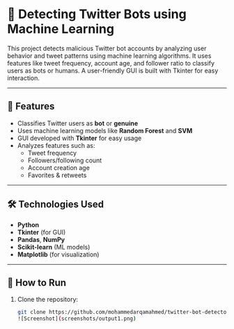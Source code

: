 # 🤖 Detecting Twitter Bots using Machine Learning

This project detects malicious Twitter bot accounts by analyzing user behavior and tweet patterns using machine learning algorithms. It uses features like tweet frequency, account age, and follower ratio to classify users as bots or humans. A user-friendly GUI is built with Tkinter for easy interaction.

---

## 📌 Features

- Classifies Twitter users as **bot** or **genuine**
- Uses machine learning models like **Random Forest** and **SVM**
- GUI developed with **Tkinter** for easy usage
- Analyzes features such as:
  - Tweet frequency
  - Followers/following count
  - Account creation age
  - Favorites & retweets

---

## 🛠️ Technologies Used

- **Python**
- **Tkinter** (for GUI)
- **Pandas**, **NumPy**
- **Scikit-learn** (ML models)
- **Matplotlib** (for visualization)

---

## 🚀 How to Run

1. Clone the repository:
   ```bash
   git clone https://github.com/mohammedarqamahmed/twitter-bot-detector.git
   ![Screenshot](screenshots/output1.png)

